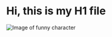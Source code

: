 # Hi, this is my H1 file
![Image of funny character](https://octodex.github.com/images/yaktocat.png)
